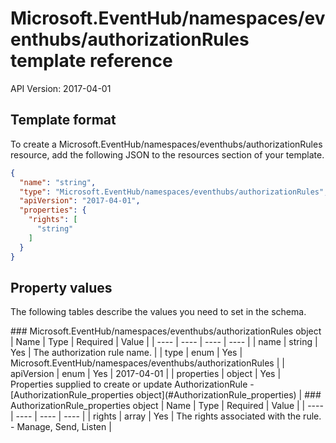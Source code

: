 # Microsoft.EventHub/namespaces/eventhubs/authorizationRules template reference
API Version: 2017-04-01
## Template format

To create a Microsoft.EventHub/namespaces/eventhubs/authorizationRules resource, add the following JSON to the resources section of your template.

```json
{
  "name": "string",
  "type": "Microsoft.EventHub/namespaces/eventhubs/authorizationRules",
  "apiVersion": "2017-04-01",
  "properties": {
    "rights": [
      "string"
    ]
  }
}
```
## Property values

The following tables describe the values you need to set in the schema.

<a id="Microsoft.EventHub/namespaces/eventhubs/authorizationRules" />
### Microsoft.EventHub/namespaces/eventhubs/authorizationRules object
|  Name | Type | Required | Value |
|  ---- | ---- | ---- | ---- |
|  name | string | Yes | The authorization rule name. |
|  type | enum | Yes | Microsoft.EventHub/namespaces/eventhubs/authorizationRules |
|  apiVersion | enum | Yes | 2017-04-01 |
|  properties | object | Yes | Properties supplied to create or update AuthorizationRule - [AuthorizationRule_properties object](#AuthorizationRule_properties) |


<a id="AuthorizationRule_properties" />
### AuthorizationRule_properties object
|  Name | Type | Required | Value |
|  ---- | ---- | ---- | ---- |
|  rights | array | Yes | The rights associated with the rule. - Manage, Send, Listen |

